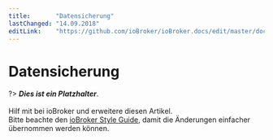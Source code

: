 ```yaml
---
title:       "Datensicherung"
lastChanged: "14.09.2018"
editLink:    "https://github.com/ioBroker/ioBroker.docs/edit/master/docs/config/backup.md"
---
```


# Datensicherung

?> ***Dies ist ein Platzhalter***.
   <br><br>
   Hilf mit bei ioBroker und erweitere diesen Artikel.  
   Bitte beachte den [ioBroker Style Guide](https://www.iobroker.net/#de/documentation/community/styleguidedoc.md), 
   damit die Änderungen einfacher übernommen werden können.
